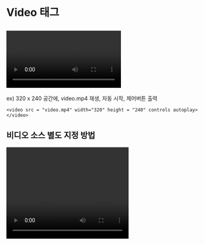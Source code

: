 # Video 태그

## <video> 태그 사례

ex) 320 x 240 공간에, video.mp4 재생, 자동 시작, 제어버튼 출력

    <video src = "video.mp4" width="320" height = "240" controls autoplay> </video>


## 비디오 소스 별도 지정 방법

<video width = "320" height = "240" controls autoplay>
    <source src = "video.mp4" type="video/mp4">
    브라우저가 mp4를 지원하지 않습니다.
</video>


